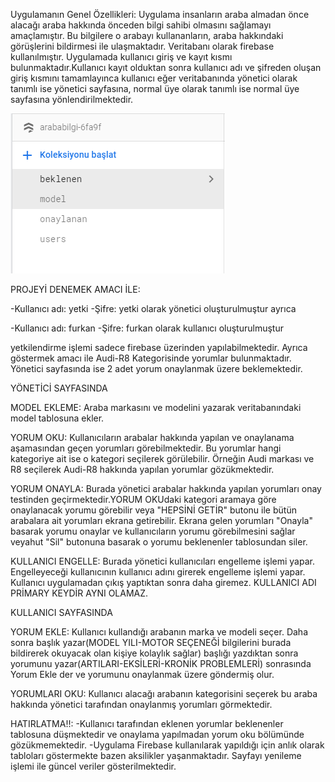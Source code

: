 Uygulamanın Genel Özellikleri: Uygulama insanların araba almadan önce alacağı araba hakkında önceden bilgi sahibi olmasını sağlamayı amaçlamıştır.
Bu bilgilere o arabayı kullananların, araba hakkındaki görüşlerini bildirmesi ile ulaşmaktadır.
Veritabanı olarak firebase kullanılmıştır. Uygulamada kullanıcı giriş ve kayıt kısmı bulunmaktadır.Kullanıcı kayıt olduktan sonra kullanıcı adı ve şifreden oluşan giriş kısmını tamamlayınca
kullanıcı eğer veritabanında yönetici olarak tanımlı ise yönetici sayfasına, normal üye olarak tanımlı ise normal üye sayfasına yönlendirilmektedir. 

![alt text](https://github.com/furkanyildizz/images/blob/main/firebasetablolar.PNG)

PROJEYİ DENEMEK AMACI İLE:

-Kullanıcı adı: yetki
-Şifre: yetki
olarak yönetici oluşturulmuştur ayrıca

-Kullanıcı adı: furkan
-Şifre: furkan
olarak kullanıcı oluşturulmuştur

yetkilendirme işlemi sadece firebase üzerinden yapılabilmektedir. Ayrıca göstermek amacı ile Audi-R8 Kategorisinde yorumlar bulunmaktadır. 
Yönetici sayfasında ise 2 adet yorum onaylanmak üzere beklemektedir.


YÖNETİCİ SAYFASINDA

MODEL EKLEME: Araba markasını ve modelini yazarak veritabanındaki model tablosuna ekler.

YORUM OKU: Kullanıcıların arabalar hakkında yapılan ve onaylanama aşamasından geçen yorumları görebilmektedir. Bu yorumlar hangi kategoriye ait ise o kategori seçilerek görülebilir.
Örneğin Audi markası ve R8 seçilerek Audi-R8 hakkında yapılan yorumlar gözükmektedir.

YORUM ONAYLA: Burada yönetici arabalar hakkında yapılan yorumları onay testinden geçirmektedir.YORUM OKUdaki kategori aramaya göre onaylanacak yorumu görebilir veya 
"HEPSİNİ GETİR" butonu ile bütün arabalara ait yorumları ekrana getirebilir. Ekrana gelen yorumları "Onayla" basarak yorumu onaylar ve kullanıcıların yorumu görebilmesini sağlar veyahut
"Sil" butonuna basarak o yorumu beklenenler tablosundan siler.

KULLANICI ENGELLE: Burada yönetici kullanıcıları engelleme işlemi yapar. Engelleyeceği kullanıcının kullanıcı adını girerek engelleme işlemi yapar. Kullanıcı uygulamadan çıkış yaptıktan sonra daha giremez. 
KULLANICI ADI PRİMARY KEYDİR AYNI OLAMAZ.

KULLANICI SAYFASINDA

YORUM EKLE: Kullanıcı kullandığı arabanın marka ve modeli seçer. Daha sonra başlık yazar(MODEL YILI-MOTOR SEÇENEĞİ bilgilerini burada bildirerek okuyacak olan kişiye kolaylık sağlar) 
başlığı yazdıktan sonra yorumunu yazar(ARTILARI-EKSİLERİ-KRONİK PROBLEMLERİ) sonrasında Yorum Ekle der ve yorumunu onaylanmak üzere göndermiş olur.

YORUMLARI OKU: Kullanıcı alacağı arabanın kategorisini seçerek bu araba hakkında yönetici tarafından onaylanmış yorumları görmektedir.

HATIRLATMA!!: 
-Kullanıcı tarafından eklenen yorumlar beklenenler tablosuna düşmektedir ve onaylama yapılmadan yorum oku bölümünde gözükmemektedir.
-Uygulama Firebase kullanılarak yapıldığı için anlık olarak tabloları göstermekte bazen aksilikler yaşanmaktadır. Sayfayı yenileme işlemi ile güncel veriler gösterilmektedir.
